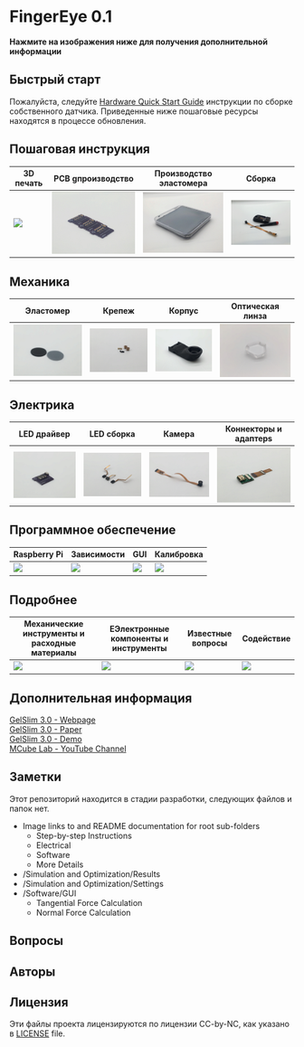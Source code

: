 # FingerEye 0.1
**Нажмите на изображения ниже для получения дополнительной информации**

## Быстрый старт
Пожалуйста, следуйте [Hardware Quick Start Guide](https://github.com/mcubelab/gelslim/blob/main/Hardware/GelSlim%20Hardware%20Quick%20Start%20Tutorial.pdf) инструкции по сборке собственного датчика. Приведенные ниже пошаговые ресурсы находятся в процессе обновления.

## Пошаговая инструкция
| 3D печать  | PCB gпроизводство | Производство эластомера | Сборка |
|---|---|---|---|
| <a href="  "><img src="src/images/step_by_step/3d_printing.jpg" width="270"></a>| <a href="  "><img src="src/images/step_by_step/pcb.JPG" width="270"></a>| <a href="  "><img src="src/images/step_by_step/elastomer_fabrication.JPG" width="270"></a>| <a href="  "><img src="src/images/step_by_step/assembly.JPG" width="270"></a>| 

## Механика
| Эластомер | Крепеж | Корпус | Оптическая линза |
|---|---|---|---|
| <a href="Hardware/Mechanical/Elastomer"><img src="src/images/mechanical/elastomer.JPG" width="270"></a>| <a href="Hardware/Mechanical/Fasteners"><img src="src/images/mechanical/fasteners.JPG" width="270"></a>| <a href="Hardware/Mechanical/Finger"><img src="src/images/mechanical/body.JPG" width="270"></a>| <a href="Hardware/Mechanical/Shaping Lens"><img src="src/images/mechanical/shaping_lens.JPG" width="270"></a>| 

## Электрика
| LED драйвер | LED сборка | Камера | Коннекторы и адаптерs |
|---|---|---|---|
| <a href="Hardware/Electrical/LED Driver"><img src="src/images/electrical/led_driver.JPG" width="270"></a>| <a href="Hardware/Electrical/LED Harness"><img src="src/images/electrical/led_harness.JPG" width="270"></a>| <a href="https://odseven.com/collections/raspberry-pi-camera/products/odseven-camera-for-raspberry-pi-zero-160-lens-15cm-long-5mp"><img src="src/images/electrical/camera.JPG" width="270"></a>| <a href="https://odseven.com/collections/raspberry-pi-camera/products/odseven-camera-cable-adapter"><img src="src/images/electrical/connectors_and_adapters.JPG" width="270"></a>| 

## Программное обеспечение
| Raspberry Pi | Зависимости | GUI | Калибровка |
|---|---|---|---|
| <a href="  "><img src="src/images/software/raspberrypi_pcb.jpg" width="270"></a>| <a href="  "><img src="src/images/software/dependencies.jpg" width="270"></a>| <a href="  "><img src="src/images/software/gui.jpg" width="270"></a>| <a href="  "><img src="src/images/software/calibration.jpg" width="270"></a>| 

## Подробнее
| Механические инструменты и расходные материалы | EЭлектронные компоненты и инструменты | Известные вопросы | Содействие |
|---|---|---|---|
| <a href="  "><img src="src/images/more_details/mechanical.jpg" width="270"></a>| <a href="  "><img src="src/images/more_details/electronics.jpg" width="270"></a>| <a href="  "><img src="src/images/more_details/known_issues.jpg" width="270"></a>| <a href="  "><img src="src/images/more_details/contributing.jpg" width="270"></a>|

## Дополнительная информация
[GelSlim 3.0 - Webpage](https://ianhtaylor.net/gelslim-30)<br>
[GelSlim 3.0 - Paper](https://arxiv.org/abs/2103.12269)<br>
[GelSlim 3.0 - Demo](https://www.youtube.com/watch?v=Y10XN9byO0g)<br>
[MCube Lab - YouTube Channel](https://www.youtube.com/channel/UCMYUWZTFWZjj7pUc3UPUjig)<br>    

## Заметки
Этот репозиторий находится в стадии разработки, следующих файлов и папок нет.
- Image links to and README documentation for root sub-folders
	- Step-by-step Instructions
	- Electrical
	- Software
	- More Details
- /Simulation and Optimization/Results
- /Simulation and Optimization/Settings
- /Software/GUI 
  - Tangential Force Calculation
  - Normal Force Calculation

## Вопросы

## Авторы

## Лицензия
Эти файлы проекта лицензируются по лицензии CC-by-NC, как указано в [LICENSE](https://github.com/mcubelab/gelslim/blob/main/LICENSE) file.
